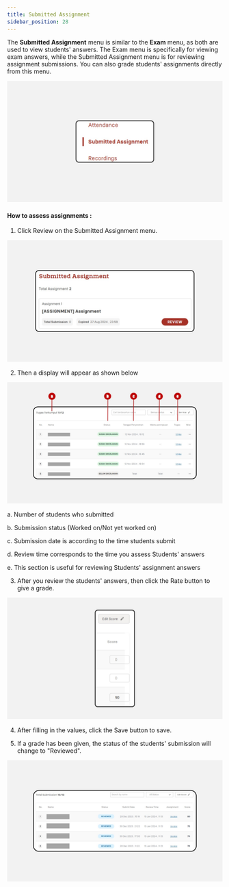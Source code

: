 ```yaml
---
title: Submitted Assignment
sidebar_position: 28
---
```

The **Submitted Assignment** menu is similar to the **Exam** menu, as both are used to view students' answers. The Exam menu is specifically for viewing exam answers, while the Submitted Assignment menu is for reviewing assignment submissions. You can also grade students' assignments directly from this menu.

![](/img/degree-lecture-submitted-assignment.jpg)

#### **How to assess assignments :**

1. Click Review on the Submitted Assignment menu.

![](/img/degree-lecture-submitted-assignment-2.jpg)

2. Then a display will appear as shown below

![](/img/degree-lecture-submitted-assignment-eng.jpg)

a. Number of students who submitted

b. Submission status (Worked on/Not yet worked on)

c. Submission date is according to the time students submit

d. Review time corresponds to the time you assess Students' answers

e. This section is useful for reviewing Students' assignment answers



3. After you review the students' answers, then click the Rate button to give a grade.

![](/img/degree-lecture-submitted-assignment-4.jpg)

4. After filling in the values, click the Save button to save.

5. If a grade has been given, the status of the students' submission will change to "Reviewed".

![](/img/degree-lecture-submitted-assignment-eng-2.jpg)
